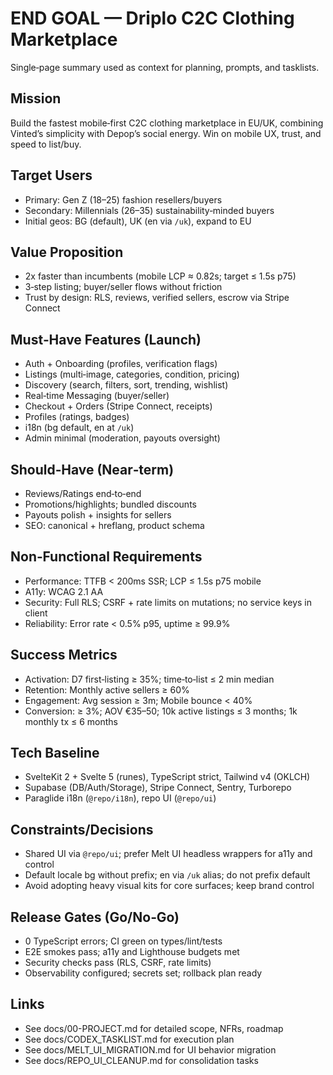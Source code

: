 # END GOAL — Driplo C2C Clothing Marketplace

Single‑page summary used as context for planning, prompts, and tasklists.

## Mission

Build the fastest mobile‑first C2C clothing marketplace in EU/UK, combining Vinted’s simplicity with Depop’s social energy. Win on mobile UX, trust, and speed to list/buy.

## Target Users

- Primary: Gen Z (18–25) fashion resellers/buyers
- Secondary: Millennials (26–35) sustainability‑minded buyers
- Initial geos: BG (default), UK (en via `/uk`), expand to EU

## Value Proposition

- 2x faster than incumbents (mobile LCP ≈ 0.82s; target ≤ 1.5s p75)
- 3‑step listing; buyer/seller flows without friction
- Trust by design: RLS, reviews, verified sellers, escrow via Stripe Connect

## Must‑Have Features (Launch)

- Auth + Onboarding (profiles, verification flags)
- Listings (multi‑image, categories, condition, pricing)
- Discovery (search, filters, sort, trending, wishlist)
- Real‑time Messaging (buyer/seller)
- Checkout + Orders (Stripe Connect, receipts)
- Profiles (ratings, badges)
- i18n (bg default, en at `/uk`)
- Admin minimal (moderation, payouts oversight)

## Should‑Have (Near‑term)

- Reviews/Ratings end‑to‑end
- Promotions/highlights; bundled discounts
- Payouts polish + insights for sellers
- SEO: canonical + hreflang, product schema

## Non‑Functional Requirements

- Performance: TTFB < 200ms SSR; LCP ≤ 1.5s p75 mobile
- A11y: WCAG 2.1 AA
- Security: Full RLS; CSRF + rate limits on mutations; no service keys in client
- Reliability: Error rate < 0.5% p95, uptime ≥ 99.9%

## Success Metrics

- Activation: D7 first‑listing ≥ 35%; time‑to‑list ≤ 2 min median
- Retention: Monthly active sellers ≥ 60%
- Engagement: Avg session ≥ 3m; Mobile bounce < 40%
- Conversion: ≥ 3%; AOV €35–50; 10k active listings ≤ 3 months; 1k monthly tx ≤ 6 months

## Tech Baseline

- SvelteKit 2 + Svelte 5 (runes), TypeScript strict, Tailwind v4 (OKLCH)
- Supabase (DB/Auth/Storage), Stripe Connect, Sentry, Turborepo
- Paraglide i18n (`@repo/i18n`), repo UI (`@repo/ui`)

## Constraints/Decisions

- Shared UI via `@repo/ui`; prefer Melt UI headless wrappers for a11y and control
- Default locale bg without prefix; en via `/uk` alias; do not prefix default
- Avoid adopting heavy visual kits for core surfaces; keep brand control

## Release Gates (Go/No‑Go)

- 0 TypeScript errors; CI green on types/lint/tests
- E2E smokes pass; a11y and Lighthouse budgets met
- Security checks pass (RLS, CSRF, rate limits)
- Observability configured; secrets set; rollback plan ready

## Links

- See docs/00-PROJECT.md for detailed scope, NFRs, roadmap
- See docs/CODEX_TASKLIST.md for execution plan
- See docs/MELT_UI_MIGRATION.md for UI behavior migration
- See docs/REPO_UI_CLEANUP.md for consolidation tasks

